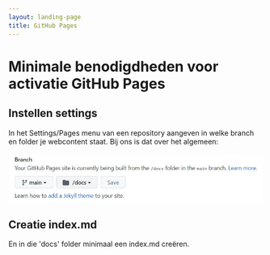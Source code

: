 ```yaml
---
layout: landing-page
title: GitHub Pages
---
```


# Minimale benodigdheden voor activatie GitHub Pages

## Instellen settings

In het Settings/Pages menu van een repository aangeven in welke branch en folder je webcontent staat.
Bij ons is dat over het algemeen: <br/><br/>
![GitHub-Pages.jpg](./GitHub-Pages.jpg)

## Creatie  index.md

En in die 'docs' folder minimaal een index.md creëren.

